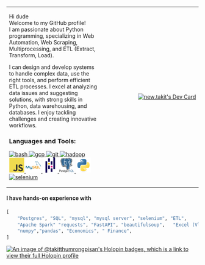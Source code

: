 <table>
  <tr>
    <!-- คอลัมน์ข้อความ -->
    <td width="50%" align="left">
      <p>
        Hi dude <br>
        Welcome to my GitHub profile!<br>
        I am passionate about Python programming, specializing in Web Automation, Web Scraping, Multiprocessing, and ETL (Extract, Transform, Load).<br>
        
 I can design and develop systems to handle complex data, use the right tools, and perform efficient ETL processes. I excel at analyzing data issues and suggesting solutions, with strong skills in Python, data warehousing, and databases. I enjoy tackling challenges and creating innovative workflows.
 <h3 align="left">Languages and Tools:</h3>
<p align="left"> <a href="https://www.gnu.org/software/bash/" target="_blank" rel="noreferrer"> <img src="https://www.vectorlogo.zone/logos/gnu_bash/gnu_bash-icon.svg" alt="bash" width="40" height="40"/> </a> <a href="https://cloud.google.com" target="_blank" rel="noreferrer"> <img src="https://www.vectorlogo.zone/logos/google_cloud/google_cloud-icon.svg" alt="gcp" width="40" height="40"/> </a> <a href="https://git-scm.com/" target="_blank" rel="noreferrer"> <img src="https://www.vectorlogo.zone/logos/git-scm/git-scm-icon.svg" alt="git" width="40" height="40"/> </a> <a href="https://hadoop.apache.org/" target="_blank" rel="noreferrer"> <img src="https://www.vectorlogo.zone/logos/apache_hadoop/apache_hadoop-icon.svg" alt="hadoop" width="40" height="40"/> </a> <a href="https://developer.mozilla.org/en-US/docs/Web/JavaScript" target="_blank" rel="noreferrer"> <img src="https://raw.githubusercontent.com/devicons/devicon/master/icons/javascript/javascript-original.svg" alt="javascript" width="40" height="40"/> </a> <a href="https://www.mysql.com/" target="_blank" rel="noreferrer"> <img src="https://raw.githubusercontent.com/devicons/devicon/master/icons/mysql/mysql-original-wordmark.svg" alt="mysql" width="40" height="40"/> </a> <a href="https://pandas.pydata.org/" target="_blank" rel="noreferrer"> <img src="https://raw.githubusercontent.com/devicons/devicon/2ae2a900d2f041da66e950e4d48052658d850630/icons/pandas/pandas-original.svg" alt="pandas" width="40" height="40"/> </a> <a href="https://www.postgresql.org" target="_blank" rel="noreferrer"> <img src="https://raw.githubusercontent.com/devicons/devicon/master/icons/postgresql/postgresql-original-wordmark.svg" alt="postgresql" width="40" height="40"/> </a> <a href="https://www.python.org" target="_blank" rel="noreferrer"> <img src="https://raw.githubusercontent.com/devicons/devicon/master/icons/python/python-original.svg" alt="python" width="40" height="40"/> </a> <a href="https://www.selenium.dev" target="_blank" rel="noreferrer"> <img src="https://raw.githubusercontent.com/detain/svg-logos/780f25886640cef088af994181646db2f6b1a3f8/svg/selenium-logo.svg" alt="selenium" width="40" height="40"/> </a>  </a> </p>
      </p>
    </td>
    <!-- คอลัมน์รูป DevCard -->
    <td width="50%" align="right">
      <a href="https://app.daily.dev/newtakit">
        <img src="https://api.daily.dev/devcards/v2/5Q6UyyyIQhPY9KJLGAziz.png?type=default&r=u7r" width="356" alt="new.takit's Dev Card" width="356" alt="new.takit's Dev Card"/>
      </a>
    </td>
  </tr>
</table>

#### I have hands-on experience with

```python
[
    "Postgres", "SQL", "mysql", "mysql server", "selenium", "ETL",
    "Apache Spark" "requests", "FastAPI", "beautifulsoup",   "Excel (Vlookup, Pivot Table)",
    "numpy","pandas", "Economics", " Finance",
]
```

[![An image of @takitthumrongpisan's Holopin badges, which is a link to view their full Holopin profile](https://holopin.me/takitthumrongpisan)](https://holopin.io/@takitthumrongpisan)
